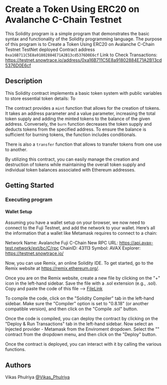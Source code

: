 # Create a Token Using ERC20 on Avalanche C-Chain Testnet

This Solidity program is a simple  program that demonstrates the basic syntax and functionality of the Solidity programming language. The purpose of this program is to Create a Token Using ERC20 on Avalanche C-Chain Testnet
TestNet deployed Contract address `0xa16B711C5E8a91802884E71A2B13cd5376D0E6cf`
Link to Check Transactions: https://testnet.snowtrace.io/address/0xa16B711C5E8a91802884E71A2B13cd5376D0E6cf

## Description

This Solidity contract implements a basic token system with public variables to store essential token details: To

The contract provides a `mint` function that allows for the creation of tokens. It takes an address parameter and a value parameter, increasing the total token supply and adding the minted tokens to the balance of the given address. Conversely, the `burn` function decreases the token supply and deducts tokens from the specified address. To ensure the balance is sufficient for burning tokens, the function includes conditionals.

There is also a `transfer` function that allows to transfer tokens from one use to another.

By utilizing this contract, you can easily manage the creation and destruction of tokens while maintaining the overall token supply and individual token balances associated with Ethereum addresses.

## Getting Started

### Executing program

#### Wallet Setup
Assuming you have a wallet setup on your browser, we now need to connect to the Fuji Testnet, and add the network to your wallet. Here’s all the information that a wallet like Metamask requires to connect to a chain:

Network Name: Avalanche Fuji C-Chain New RPC URL: https://api.avax-test.network/ext/bc/C/rpc ChainID: 43113 Symbol: AVAX Explorer: https://testnet.snowtrace.io/

Now, you can use Remix, an online Solidity IDE. To get started, go to the Remix website at https://remix.ethereum.org/.

Once you are on the Remix website, create a new file by clicking on the "+" icon in the left-hand sidebar. Save the file with a .sol extension (e.g., <YourFileNameHere>.sol). Copy and paste the code of this file --> [FileLink](https://github.com/vikasphulariya/module4_eth_avax/blob/main/moudle4_eth_avax.sol)


To compile the code, click on the "Solidity Compiler" tab in the left-hand sidebar. Make sure the "Compiler" option is set to "0.8.18" (or another compatible version), and then click on the "Compile <YourFileNameHere>.sol" button.

Once the code is compiled, you can deploy the contract by clicking on the "Deploy & Run Transactions" tab in the left-hand sidebar.
Now  select an Injected provider - Metamask from the Enviroment dropdown.
Select the "<YourFileNameHere>" contract from the dropdown menu, and then click on the "Deploy" button.

Once the contract is deployed, you can interact with it by calling the  various functions.

## Authors

Vikas Phulriya
[@Vikas_Phulriya](https://www.linkedin.com/in/vikas-p-657784131/)

